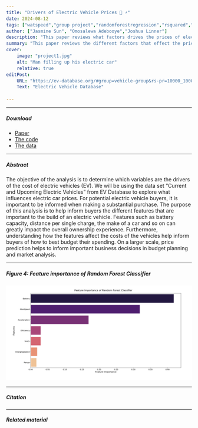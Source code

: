 ```yaml
---
title: "Drivers of Electric Vehicle Prices 🚙 ⚡" 
date: 2024-08-12
tags: ["watspeed","group project","randomforestregression","rsquared","python"]
author: ["Jasmine Sun", "Omosalewa Adebooye","Joshua Linner"]
description: "This paper reviews what factors drives the prices of electric vehicles." 
summary: "This paper reviews the different factors that effect the prices of electric vehicles including battery capacity, max speed, charging speed etc." 
cover:
    image: "project1.jpg"
    alt: "Man filling up his electric car"
    relative: true
editPost:
    URL: "https://ev-database.org/#group=vehicle-group&rs-pr=10000_100000&rs-er=0_1000&rs-ld=0_1000&rs-ac=2_23&rs-dcfc=0_300&rs-ub=10_200&rs-tw=0_2500&rs-ef=100_350&rs-sa=-1_5&rs-w=1000_3500&rs-c=0_5000&rs-y=2010_2030&s=1&p=0-10"
    Text: "Electric Vehicle Database"

---
```


---

##### Download

+ [Paper](project1.pdf)
+ [The code](drivers_code.ipynb)
+ [The data](https://ev-database.org/#sort:path~type~order=.rank~number~desc%7Crs-price:prev~next=10000~100000%7Crs-range:prev~next=0~1000%7Crs-fastcharge:prev~next=0~1500%7Crs-acceleration:prev~next=2~23%7Crs-topspeed:prev~next=110~350%7Crs-battery:prev~next=10~200%7Crs-towweight:prev~next=0~2500%7Crs-eff:prev~next=100~350%7Crs-safety:prev~next=-1~5%7Cpaging:currentPage=0%7Cpaging:number=10)

---

##### Abstract

The objective of the analysis is to determine which variables are the drivers of the cost of electric 
vehicles (EV). We will be using the data set “Current and Upcoming Electric Vehicles” from EV 
Database to explore what influences electric car prices. For potential electric vehicle buyers, it is 
important to be informed when making a substantial purchase. The purpose of this analysis is to 
help inform buyers the different features that are important to the build of an electric vehicle. 
Features such as battery capacity, distance per single charge, the make of a car and so on can 
greatly impact the overall ownership experience. Furthermore, understanding how the features 
affect the costs of the vehicles help inform buyers of how to best budget their spending. On a 
larger scale, price prediction helps to inform important business decisions in budget planning and 
market analysis.

---

##### Figure 4: Feature importance of Random Forest Classifier

![](randomforest.png)

---

##### Citation

<!-- cite the dataset -->

---

##### Related material

